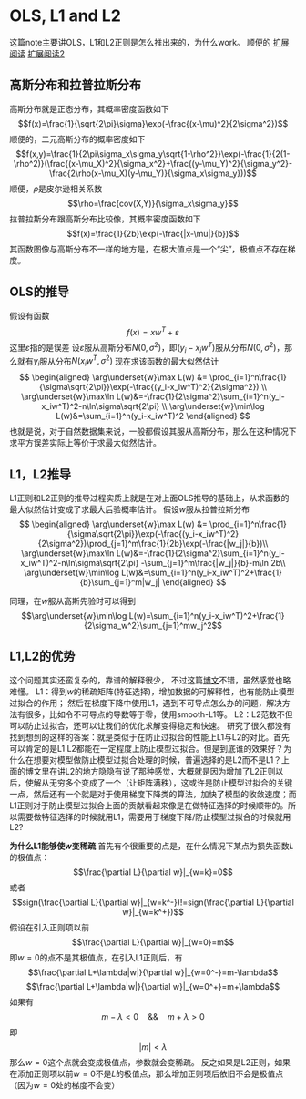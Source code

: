 # OLS, L1 and L2
这篇note主要讲OLS，L1和L2正则是怎么推出来的，为什么work。
顺便的
[扩展阅读](https://cosx.org/2013/01/story-of-normal-distribution-1/)
[扩展阅读2](https://www.jianshu.com/p/a47c46153326)

## 高斯分布和拉普拉斯分布
高斯分布就是正态分布，其概率密度函数如下
$$f(x)=\frac{1}{\sqrt{2\pi}\sigma}\exp(-\frac{(x-\mu)^2}{2\sigma^2})$$
顺便的，二元高斯分布的概率密度如下
$$f(x,y)=\frac{1}{2\pi\sigma_x\sigma_y\sqrt{1-\rho^2}}\exp(-\frac{1}{2(1-\rho^2)}(\frac{(x-\mu_X)^2}{\sigma_x^2}+\frac{(y-\mu_Y)^2}{\sigma_y^2}-\frac{2\rho(x-\mu_X)(y-\mu_Y)}{\sigma_x\sigma_y}))$$
顺便，$\rho$是皮尔逊相关系数
$$\rho=\frac{cov(X,Y)}{\sigma_x\sigma_y}$$
拉普拉斯分布跟高斯分布比较像，其概率密度函数如下
$$f(x)=\frac{1}{2b}\exp(-\frac{|x-\mu|}{b})$$
其函数图像与高斯分布不一样的地方是，在极大值点是一个“尖”，极值点不存在梯度。

## OLS的推导
假设有函数
$$f(x)=xw^T+\varepsilon$$
这里$\varepsilon$指的是误差
设$\varepsilon$服从高斯分布$N(0, \sigma^2)$，即$(y_i-x_iw^T)$服从分布$N(0, \sigma^2)$，那么就有$y_i$服从分布$N(x_iw^T,\sigma^2)$
现在求该函数的最大似然估计
$$
    \begin{aligned}
        \arg\underset{w}\max L(w) &= \prod_{i=1}^n\frac{1}{\sigma\sqrt{2\pi}}\exp(-\frac{(y_i-x_iw^T)^2}{2\sigma^2}) \\
        \arg\underset{w}\max\ln L(w)&=-\frac{1}{2\sigma^2}\sum_{i=1}^n(y_i-x_iw^T)^2-n\ln\sigma\sqrt{2\pi} \\
        \arg\underset{w}\min\log L(w)&=\sum_{i=1}^n(y_i-x_iw^T)^2
    \end{aligned}
$$
也就是说，对于自然数据集来说，一般都假设其服从高斯分布，那么在这种情况下求平方误差实际上等价于求最大似然估计。

## L1，L2推导
L1正则和L2正则的推导过程实质上就是在对上面OLS推导的基础上，从求函数的最大似然估计变成了求最大后验概率估计。
假设$w$服从拉普拉斯分布
$$
    \begin{aligned}
        \arg\underset{w}\max L(w) &= \prod_{i=1}^n\frac{1}{\sigma\sqrt{2\pi}}\exp(-\frac{(y_i-x_iw^T)^2}{2\sigma^2})\prod_{j=1}^m\frac{1}{2b}\exp(-\frac{|w_j|}{b})\\
        \arg\underset{w}\max\ln L(w)&=-\frac{1}{2\sigma^2}\sum_{i=1}^n(y_i-x_iw^T)^2-n\ln\sigma\sqrt{2\pi} -\sum_{j=1}^m\frac{|w_j|}{b}-m\ln 2b\\
        \arg\underset{w}\min\log L(w)&=\sum_{i=1}^n(y_i-x_iw^T)^2+\frac{1}{b}\sum_{j=1}^m|w_j|
    \end{aligned}
$$

同理，在$w$服从高斯先验时可以得到
$$\arg\underset{w}\min\log L(w)=\sum_{i=1}^n(y_i-x_iw^T)^2+\frac{1}{2\sigma_w^2}\sum_{j=1}^mw_j^2$$

## L1,L2的优势
这个问题其实还蛮复杂的，靠谱的解释很少， 不过这篇[博文](https://blog.csdn.net/zouxy09/article/details/24971995)不错，虽然感觉也略难懂。
L1：得到$w$的稀疏矩阵(特征选择)，增加数据的可解释性，也有能防止模型过拟合的作用；
然后在梯度下降中使用L1，遇到不可导点怎么办的问题，解决方法有很多，比如令不可导点的导数等于零，使用smooth-L1等。
L2：L2范数不但可以防止过拟合，还可以让我们的优化求解变得稳定和快速。
研究了很久都没有找到想到的这样的答案：就是类似于在防止过拟合的性能上L1与L2的对比。首先可以肯定的是L1 L2都能在一定程度上防止模型过拟合。但是到底谁的效果好？为什么在想要对模型做防止模型过拟合处理的时候，普遍选择的是L2而不是L1？上面的博文里在讲L2的地方隐隐有说了那种感觉，大概就是因为增加了L2正则以后，使解从无穷多个变成了一个（让矩阵满秩），这或许是防止模型过拟合的关键一点，然后还有一个就是对于使用梯度下降类的算法，加快了模型的收敛速度；而L1正则对于防止模型过拟合上面的贡献看起来像是在做特征选择的时候顺带的。所以需要做特征选择的时候就用L1，需要用于梯度下降/防止模型过拟合的时候就用L2?

**为什么L1能够使$w$变稀疏**
首先有个很重要的点是，在什么情况下某点为损失函数$L$的极值点：
$$\frac{\partial L}{\partial w}|_{w=k}=0$$
或者
$$sign(\frac{\partial L}{\partial w}|_{w=k^-})!=sign(\frac{\partial L}{\partial w}|_{w=k^+})$$
假设在引入正则项以前
$$\frac{\partial L}{\partial w}|_{w=0}=m$$
即$w=0$的点不是其极值点，在引入L1正则后，有
$$\frac{\partial L+\lambda|w|}{\partial w}|_{w=0^-}=m-\lambda$$
$$\frac{\partial L+\lambda|w|}{\partial w}|_{w=0^+}=m+\lambda$$
如果有
$$m-\lambda<0 \quad \&\& \quad m+\lambda>0$$
即
$$|m|<\lambda$$
那么$w=0$这个点就会变成极值点，参数就会变稀疏。
反之如果是L2正则，如果在添加正则项以前$w=0$不是$L$的极值点，那么增加正则项后依旧不会是极值点（因为$w=0$处的梯度不会变）